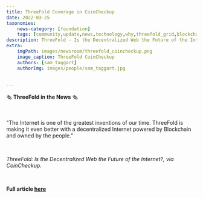 ```yaml
---
title: ThreeFold Coverage in CoinCheckup
date: 2022-03-25
taxonomies:
    news-category: [foundation]
    tags: [community,update,news,technology,why,threefold_grid,blockchain]
description: ThreeFold - Is the Decentralized Web the Future of the Internet?, via CoinCheckup.
extra:
    imgPath: images/newsroom/threefold_coincheckup.png
    image_caption: ThreeFold CoinCheckup
    authors: [sam_taggart]
    authorImg: images/people/sam_taggart.jpg
    
    
---
```

🗞 **ThreeFold in the News** 🗞

<br/>

"The Internet is one of the greatest inventions of our time. ThreeFold is making it even better with a decentralized Internet powered by Blockchain and owned by the people."

<br/>

*ThreeFold: Is the Decentralized Web the Future of the Internet?, via CoinCheckup.*

<br/>

**Full article [here](https://coincheckup.com/blog/threefold-is-the-decentralized-web-the-future-of-the-internet/)**